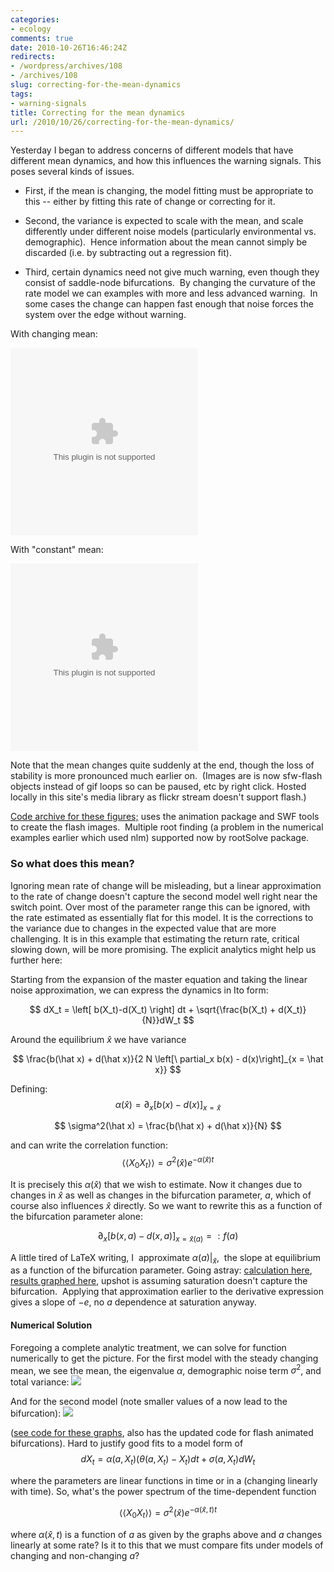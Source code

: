 ```yaml
---
categories:
- ecology
comments: true
date: 2010-10-26T16:46:24Z
redirects:
- /wordpress/archives/108
- /archives/108
slug: correcting-for-the-mean-dynamics
tags:
- warning-signals
title: Correcting for the mean dynamics
url: /2010/10/26/correcting-for-the-mean-dynamics/
---
```


Yesterday I began to address concerns of different models that have different mean dynamics, and how this influences the warning signals.  This poses several kinds of issues.



	
  * First, if the mean is changing, the model fitting must be appropriate to this -- either by fitting this rate of change or correcting for it.

	
  * Second, the variance is expected to scale with the mean, and scale differently under different noise models (particularly environmental vs. demographic).  Hence information about the mean cannot simply be discarded (i.e. by subtracting out a regression fit).

	
  * Third, certain dynamics need not give much warning, even though they consist of saddle-node bifurcations.  By changing the curvature of the rate model we can examples with more and less advanced warning.  In some cases the change can happen fast enough that noise forces the system over the edge without warning.


With changing mean:

<embed src="http://www.carlboettiger.info/assets/files/bifur.swf" width=300 height=300>

With "constant" mean:

<embed src="http://www.carlboettiger.info/assets/files/bifur_mean_const.swf" width=300 height=300>

Note that the mean changes quite suddenly at the end, though the loss of stability is more pronounced much earlier on.  (Images are is now sfw-flash objects instead of gif loops so can be  paused, etc by right click.  Hosted locally in this site's media library  as flickr stream doesn't support flash.)

[Code archive for these figures;](http://github.com/cboettig/structured-populations/blob/39a295ae0e3bde82af6800f8cf87f61f74726979/demos/saddle_analytics.R) uses the animation package and SWF tools to create the flash images.  Multiple root finding (a problem in the numerical examples earlier which used nlm) supported now by rootSolve package.


### So what does this mean?


Ignoring mean rate of change will be misleading, but a linear approximation to the rate of change doesn't capture the second model well right near the switch point.  Over most of the parameter range this can be ignored, with the rate estimated as essentially flat for this model.  It is the corrections to the variance due to changes in the expected value that are more challenging.  It is in this example that estimating the return rate, critical slowing down, will be more promising.  The explicit analytics might help us further here:

Starting from the expansion of the master equation and taking the linear noise approximation, we can express the dynamics in Ito form:

$$ dX_t = \left[ b(X_t)-d(X_t) \right] dt + \sqrt{\frac{b(X_t) + d(X_t)}{N}}dW_t $$

Around the equilibrium $\hat x$ we have variance

$$ \frac{b(\hat x) + d(\hat x)}{2 N  \left[\ partial_x b(x) - d(x)\right]_{x = \hat x}} $$

Defining:
$$ \alpha(\hat x) =  \partial_x  \left[b(x) - d(x)\right]_{x = \hat x} $$

$$ \sigma^2(\hat x) = \frac{b(\hat x) + d(\hat x)}{N} $$

and can write the correlation function:
$$ \langle\langle X_0 X_t \rangle \rangle = \sigma^2(\hat x) e^{-\alpha(\hat x) t} $$

It is precisely this $\alpha(\hat x)$ that we wish to estimate.  Now it changes due to changes in $\hat x$ as well as changes in the bifurcation parameter, $a$, which of course also influences $\hat x$ directly.  So we want to rewrite this as a function of the bifurcation parameter alone:

$$ \partial_x  \left[b(x,a) - d(x,a)\right]_{x = \hat x(a)} =: f(a) $$

A little tired of LaTeX writing, I  approximate $\alpha(a)|_{\hat x}$,  the slope at equilibrium as a function of the bifurcation parameter. Going astray: [calculation here](http://www.flickr.com/photos/cboettig/5118738314), [results graphed here](http://farm2.static.flickr.com/1419/5118172479_aaf1a2d5a1_m.jpg), upshot is assuming saturation doesn't capture the bifurcation.  Applying that approximation earlier to the derivative expression gives a slope of $-e$, no $a$ dependence at saturation anyway.


#### Numerical Solution


Foregoing a complete analytic treatment, we can solve for function numerically to get the picture.  For the first model with the steady changing mean, we see the mean, the eigenvalue $\alpha$, demographic noise term $\sigma^2$, and total variance:
![]( http://farm2.staticflickr.com/1178/5119205688_e05388859a_o.png )


And for the second model (note smaller values of a now lead to the bifurcation):
![]( http://farm2.staticflickr.com/1220/5118603695_df7a11b494_o.png )


([see code for these graphs](http://github.com/cboettig/structured-populations/blob/a3ba76f81e72e972e2c5fa6e0cf87da5e15de80c/demos/saddle_analytics.R), also has the updated code for flash animated bifurcations).  Hard to justify good fits to a model form of
$$ dX_t = \alpha(a, X_t) (\theta(a, X_t) - X_t)dt + \sigma(a, X_t) dW_t $$

where the parameters are linear functions in time or in a (changing linearly with time).  So, what's the power spectrum of the time-dependent function

$$\langle\langle X_0 X_t \rangle \rangle = \sigma^2(\hat x) e^{-\alpha(\hat x, t) t} $$

where $\alpha(\hat x, t)$ is a function of $a$ as given by the graphs above and $a$ changes linearly at some rate?  Is it to this that we must compare fits under models of changing and non-changing $a$?


